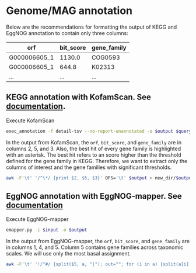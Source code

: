 # Genome/MAG annotation

Below are the recommendations for formatting the output of KEGG and EggNOG annotation to contain only three columns:

| orf | bit_score | gene_family |
| --- | --- | --- |
| G000006605_1 | 1130.0 | COG0593 |
| G000006605_1 | 644.8 | K02313 |
| ... | ... | ... |

## KEGG annotation with KofamScan. See [documentation](https://github.com/takaram/kofam_scan).

Execute KofamScan

```bash
exec_annotation -f detail-tsv --no-report-unannotated -o $output $query
```

In the output from KofamScan, the `orf`, `bit_score`, and `gene_family` are in columns 2, 5, and 3. Also, the best hit of every gene family is highlighted with an asterisk. The best hit refers to an score higher than the threshold defined for the gene family in KEGG. Therefore, we want to extract only the columns of interest and the gene families with significant thresholds.

```bash
awk -F'\t' '/^\*/ {print $2, $5, $3}' OFS='\t' $output > new_dir/$output
```

## EggNOG annotation with EggNOG-mapper. See [documentation](https://github.com/eggnogdb/eggnog-mapper)

Execute EggNOG-mapper

```bash
emapper.py -i $input -o $output
```

In the output from EggNOG-mapper, the `orf`, `bit_score`, and `gene_family` are in columns 1, 4, and 5. Column 5 contains gene families across taxonomic scales. We will use only the most basal assignment.

```bash
awk -F'\t' '!/^#/ {split($5, a, "|"); out=""; for (i in a) {split(a[i], b, "@"); if (i == 1 || out == "") out = b[1]; else out = out "|" b[1]} print $1, $4, out}' OFS='\t' $output > new_dir/$output
```



